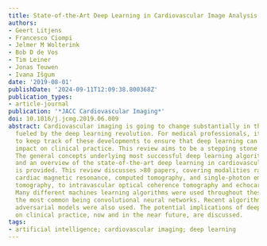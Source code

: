 ```yaml
---
title: State-of-the-Art Deep Learning in Cardiovascular Image Analysis.
authors:
- Geert Litjens
- Francesco Ciompi
- Jelmer M Wolterink
- Bob D de Vos
- Tim Leiner
- Jonas Teuwen
- Ivana Išgum
date: '2019-08-01'
publishDate: '2024-09-11T12:09:38.800368Z'
publication_types:
- article-journal
publication: '*JACC Cardiovascular Imaging*'
doi: 10.1016/j.jcmg.2019.06.009
abstract: Cardiovascular imaging is going to change substantially in the next decade,
  fueled by the deep learning revolution. For medical professionals, it is important
  to keep track of these developments to ensure that deep learning can have meaningful
  impact on clinical practice. This review aims to be a stepping stone in this process.
  The general concepts underlying most successful deep learning algorithms are explained,
  and an overview of the state-of-the-art deep learning in cardiovascular imaging
  is provided. This review discusses >80 papers, covering modalities ranging from
  cardiac magnetic resonance, computed tomography, and single-photon emission computed
  tomography, to intravascular optical coherence tomography and echocardiography.
  Many different machines learning algorithms were used throughout these papers, with
  the most common being convolutional neural networks. Recent algorithms such as generative
  adversarial models were also used. The potential implications of deep learning algorithms
  on clinical practice, now and in the near future, are discussed.
tags:
- artificial intelligence; cardiovascular imaging; deep learning
---
```

